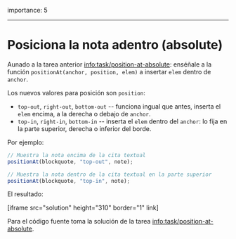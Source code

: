 importance: 5

---

# Posiciona la nota adentro (absolute)

Aunado a la tarea anterior <info:task/position-at-absolute>: enséñale a la función `positionAt(anchor, position, elem)` a insertar `elem` dentro de `anchor`.

Los nuevos valores para posición son `position`:

- `top-out`, `right-out`, `bottom-out` -- funciona ingual que antes, inserta el `elem` encima, a la derecha o debajo de `anchor`.
- `top-in`, `right-in`, `bottom-in` -- inserta el `elem` dentro del `anchor`: lo fija en la parte superior, derecha o inferior del borde.

Por ejemplo:

```js
// Muestra la nota encima de la cita textual
positionAt(blockquote, "top-out", note);

// Muestra la nota dentro de la cita textual en la parte superior
positionAt(blockquote, "top-in", note);
```

El resultado:

[iframe src="solution" height="310" border="1" link]

Para el código fuente toma la solución de la tarea <info:task/position-at-absolute>.
